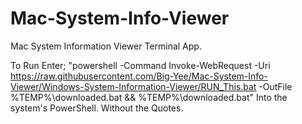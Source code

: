 # Mac-System-Info-Viewer
Mac System Information Viewer Terminal App. 

To Run Enter; 
"powershell -Command Invoke-WebRequest -Uri https://raw.githubusercontent.com/Big-Yee/Mac-System-Info-Viewer/Windows-System-Information-Viewer/RUN_This.bat -OutFile %TEMP%\downloaded.bat && %TEMP%\downloaded.bat" 
Into the system's PowerShell.
Without the Quotes.
